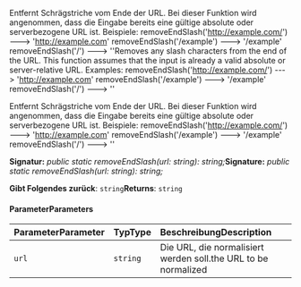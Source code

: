 <span data-ttu-id="ac712-p101">Entfernt Schrägstriche vom Ende der URL. Bei dieser Funktion wird angenommen, dass die Eingabe bereits eine gültige absolute oder serverbezogene URL ist. Beispiele: removeEndSlash('http://example.com/') ---> 'http://example.com' removeEndSlash('/example') ---> '/example' removeEndSlash('/') ---> ''</span><span class="sxs-lookup"><span data-stu-id="ac712-p101">Removes any slash characters from the end of the URL. This function assumes that the input is already a valid absolute or server-relative URL. Examples: removeEndSlash('http://example.com/') ---> 'http://example.com' removeEndSlash('/example') ---> '/example' removeEndSlash('/') ---> ''</span></span>




Entfernt Schrägstriche vom Ende der URL. Bei dieser Funktion wird angenommen, dass die Eingabe bereits eine gültige absolute oder serverbezogene URL ist. Beispiele: removeEndSlash('http://example.com/') ---> 'http://example.com' removeEndSlash('/example') ---> '/example' removeEndSlash('/') ---> ''

<span data-ttu-id="ac712-105">**Signatur:** _public static removeEndSlash(url: string): string;_</span><span class="sxs-lookup"><span data-stu-id="ac712-105">**Signature:** _public static removeEndSlash(url: string): string;_</span></span>

<span data-ttu-id="ac712-106">**Gibt Folgendes zurück**: `string`</span><span class="sxs-lookup"><span data-stu-id="ac712-106">**Returns**: `string`</span></span>





#### <a name="parameters"></a><span data-ttu-id="ac712-107">Parameter</span><span class="sxs-lookup"><span data-stu-id="ac712-107">Parameters</span></span>


| <span data-ttu-id="ac712-108">Parameter</span><span class="sxs-lookup"><span data-stu-id="ac712-108">Parameter</span></span>    | <span data-ttu-id="ac712-109">Typ</span><span class="sxs-lookup"><span data-stu-id="ac712-109">Type</span></span>    | <span data-ttu-id="ac712-110">Beschreibung</span><span class="sxs-lookup"><span data-stu-id="ac712-110">Description</span></span> |
|:-------------|:---------------|:------------|
| `url`    | `string` | <span data-ttu-id="ac712-111">Die URL, die normalisiert werden soll.</span><span class="sxs-lookup"><span data-stu-id="ac712-111">the URL to be normalized</span></span> |


